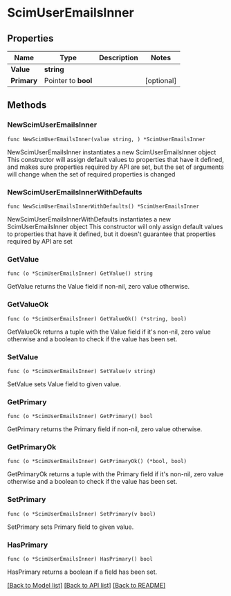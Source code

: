 # ScimUserEmailsInner

## Properties

Name | Type | Description | Notes
------------ | ------------- | ------------- | -------------
**Value** | **string** |  | 
**Primary** | Pointer to **bool** |  | [optional] 

## Methods

### NewScimUserEmailsInner

`func NewScimUserEmailsInner(value string, ) *ScimUserEmailsInner`

NewScimUserEmailsInner instantiates a new ScimUserEmailsInner object
This constructor will assign default values to properties that have it defined,
and makes sure properties required by API are set, but the set of arguments
will change when the set of required properties is changed

### NewScimUserEmailsInnerWithDefaults

`func NewScimUserEmailsInnerWithDefaults() *ScimUserEmailsInner`

NewScimUserEmailsInnerWithDefaults instantiates a new ScimUserEmailsInner object
This constructor will only assign default values to properties that have it defined,
but it doesn't guarantee that properties required by API are set

### GetValue

`func (o *ScimUserEmailsInner) GetValue() string`

GetValue returns the Value field if non-nil, zero value otherwise.

### GetValueOk

`func (o *ScimUserEmailsInner) GetValueOk() (*string, bool)`

GetValueOk returns a tuple with the Value field if it's non-nil, zero value otherwise
and a boolean to check if the value has been set.

### SetValue

`func (o *ScimUserEmailsInner) SetValue(v string)`

SetValue sets Value field to given value.


### GetPrimary

`func (o *ScimUserEmailsInner) GetPrimary() bool`

GetPrimary returns the Primary field if non-nil, zero value otherwise.

### GetPrimaryOk

`func (o *ScimUserEmailsInner) GetPrimaryOk() (*bool, bool)`

GetPrimaryOk returns a tuple with the Primary field if it's non-nil, zero value otherwise
and a boolean to check if the value has been set.

### SetPrimary

`func (o *ScimUserEmailsInner) SetPrimary(v bool)`

SetPrimary sets Primary field to given value.

### HasPrimary

`func (o *ScimUserEmailsInner) HasPrimary() bool`

HasPrimary returns a boolean if a field has been set.


[[Back to Model list]](../README.md#documentation-for-models) [[Back to API list]](../README.md#documentation-for-api-endpoints) [[Back to README]](../README.md)


